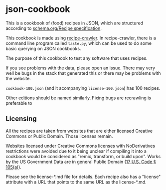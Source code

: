 # json-cookbook

This is a cookbook of (food) recipes in JSON, which are structured according to [schema.org/Recipe specification](https://schema.org/Recipe).

This cookbook is made using [recipe-crawler](https://github.com/micahcochran/recipe-crawler).  In recipe-crawler, there is a command line program called `taste.py`, which can be used to do some basic querying on JSON cookbooks.

The purpose of this cookbook to test any software that uses recipes.

If you see problems with the data, please open an issue.  There may very well be bugs in the stack that generated this or there may be problems with the website.

`cookbook-100.json` (and it acompanying `license-100.json`) has 100 recipes.

Other editions should be named similarly.  Fixing bugs are recrawling is preferable to

## Licensing

All the recipes are taken from websites that are either licensed Creative Commons or Public Domain.  Those licenses remain.

Websites licensed under Creative Commons licenses with NoDerivatives restrictions were avoided due to it being unclear if compiling it into a cookbook would be considered as "remix, transform, or build upon".  Works by the US Government Data are in general Public Domain ([17 U.S. Code § 105(a)](https://www.law.cornell.edu/uscode/text/17/105)).

Please see the license-\*.md file for details.  Each recipe also has a "license" attribute with a URL that points to the same URL as the license-\*.md.
